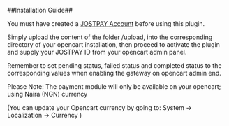 ##Installation Guide##

You must have created a [JOSTPAY Account](https://jostpay.com/) before using this plugin.

Simply upload the content of the folder /upload, into the corresponding directory of your opencart installation, then proceed to activate the plugin and supply your JOSTPAY ID from your opencart admin panel.

Remember to set pending status, failed status and completed status to the corresponding values when enabling the gateway on opencart admin end.

Please Note: The payment module will only be available on your opencart; using Naira (NGN) currency

(You can update your Opencart currency by going to: System -> Localization -> Currency )